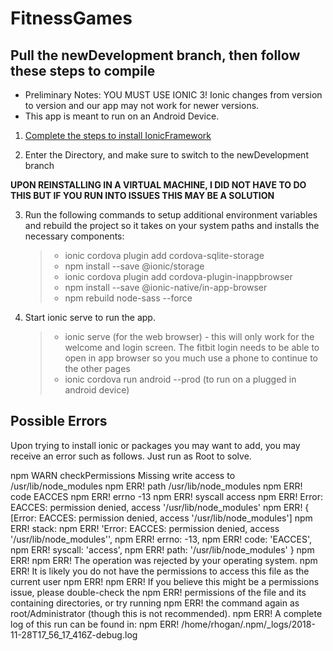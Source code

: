 # FitnessGames

## Pull the newDevelopment branch, then follow these steps to compile
- Preliminary Notes: YOU MUST USE IONIC 3! Ionic changes from version to version and our app may not work for newer versions.
- This app is meant to run on an Android Device. 

1. [Complete the steps to install IonicFramework](https://ionicframework.com/docs/intro/installation/)

2. Enter the Directory, and make sure to switch to the newDevelopment branch

**UPON REINSTALLING IN A VIRTUAL MACHINE, I DID NOT HAVE TO DO THIS BUT IF YOU RUN INTO ISSUES THIS MAY BE A SOLUTION**

3. Run the following commands to setup additional environment variables and rebuild the project so it takes on your system paths and installs the necessary components:
   >- ionic cordova plugin add cordova-sqlite-storage
   >- npm install --save @ionic/storage
   >- ionic cordova plugin add cordova-plugin-inappbrowser
   >- npm install --save @ionic-native/in-app-browser
   >- npm rebuild node-sass --force
4. Start ionic serve to run the app.
   >- ionic serve (for the web browser)
         - this will only work for the welcome and login screen. The fitbit login needs to be able to open in app browser so you much use            a phone to continue to the other pages
   >- ionic cordova run android --prod (to run on a plugged in android device)


## Possible Errors

Upon trying to install ionic or packages you may want to add, you may receive an error such as follows. Just run as Root to solve. 


npm WARN checkPermissions Missing write access to /usr/lib/node_modules
npm ERR! path /usr/lib/node_modules
npm ERR! code EACCES
npm ERR! errno -13
npm ERR! syscall access
npm ERR! Error: EACCES: permission denied, access '/usr/lib/node_modules'
npm ERR!  { [Error: EACCES: permission denied, access '/usr/lib/node_modules']
npm ERR!   stack:
npm ERR!    'Error: EACCES: permission denied, access \'/usr/lib/node_modules\'',
npm ERR!   errno: -13,
npm ERR!   code: 'EACCES',
npm ERR!   syscall: 'access',
npm ERR!   path: '/usr/lib/node_modules' }
npm ERR! 
npm ERR! The operation was rejected by your operating system.
npm ERR! It is likely you do not have the permissions to access this file as the current user
npm ERR! 
npm ERR! If you believe this might be a permissions issue, please double-check the
npm ERR! permissions of the file and its containing directories, or try running
npm ERR! the command again as root/Administrator (though this is not recommended).
npm ERR! A complete log of this run can be found in:
npm ERR!     /home/rhogan/.npm/_logs/2018-11-28T17_56_17_416Z-debug.log
